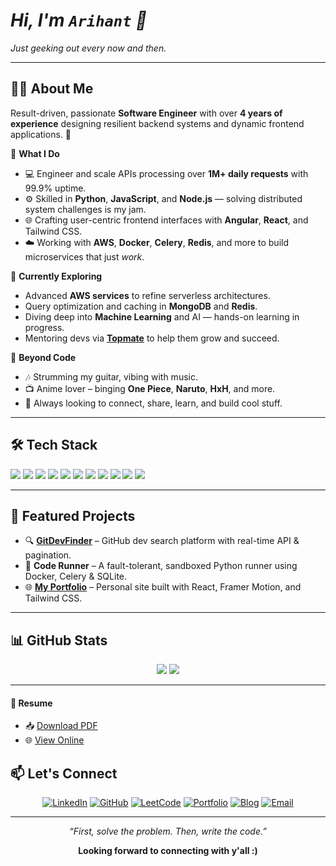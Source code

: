 # <em>Hi, I'm <code>Arihant</code> 👋</em>

<p><em>Just geeking out every now and then.</em></p>

---

## 👨‍💻 About Me

Result-driven, passionate **Software Engineer** with over **4 years of experience** designing resilient backend systems and dynamic frontend applications. 🚀

🌟 **What I Do**

- 💻 Engineer and scale APIs processing over **1M+ daily requests** with 99.9% uptime.
- ⚙️ Skilled in **Python**, **JavaScript**, and **Node.js** — solving distributed system challenges is my jam.
- 🌐 Crafting user-centric frontend interfaces with **Angular**, **React**, and Tailwind CSS.
- ☁️ Working with **AWS**, **Docker**, **Celery**, **Redis**, and more to build microservices that just *work*.

🌱 **Currently Exploring**

- Advanced **AWS services** to refine serverless architectures.
- Query optimization and caching in **MongoDB** and **Redis**.
- Diving deep into **Machine Learning** and AI — hands-on learning in progress.
- Mentoring devs via [**Topmate**](https://topmate.io/arihant) to help them grow and succeed.

🎸 **Beyond Code**

- 🎶 Strumming my guitar, vibing with music.
- 📺 Anime lover – binging **One Piece**, **Naruto**, **HxH**, and more.
- 🤝 Always looking to connect, share, learn, and build cool stuff.

---

## 🛠️ Tech Stack

<p align="left">
  <img src="https://img.shields.io/badge/JavaScript-F7DF1E?style=flat&logo=javascript&logoColor=black" />
  <img src="https://img.shields.io/badge/Python-3776AB?style=flat&logo=python&logoColor=white" />
  <img src="https://img.shields.io/badge/Node.js-339933?style=flat&logo=nodedotjs&logoColor=white" />
  <img src="https://img.shields.io/badge/Angular-DD0031?style=flat&logo=angular&logoColor=white" />
  <img src="https://img.shields.io/badge/React-20232A?style=flat&logo=react&logoColor=61DAFB" />
  <img src="https://img.shields.io/badge/FastAPI-009688?style=flat&logo=fastapi&logoColor=white" />
  <img src="https://img.shields.io/badge/Docker-2496ED?style=flat&logo=docker&logoColor=white" />
  <img src="https://img.shields.io/badge/AWS-232F3E?style=flat&logo=amazon-aws&logoColor=white" />
  <img src="https://img.shields.io/badge/MongoDB-4EA94B?style=flat&logo=mongodb&logoColor=white" />
  <img src="https://img.shields.io/badge/Redis-DC382D?style=flat&logo=redis&logoColor=white" />
  <img src="https://img.shields.io/badge/Celery-37814A?style=flat&logo=celery&logoColor=white" />
</p>

---

## 🚀 Featured Projects

- 🔍 [**GitDevFinder**](https://gitdevfinder416.netlify.app/) – GitHub dev search platform with real-time API & pagination.
- 🧪 **Code Runner** – A fault-tolerant, sandboxed Python runner using Docker, Celery & SQLite.
- 🌐 [**My Portfolio**](https://arihant416.vercel.app) – Personal site built with React, Framer Motion, and Tailwind CSS.

---

## 📊 GitHub Stats

<p align="center">
  <img src="https://github-readme-stats.vercel.app/api?username=Arihant416&theme=merko&show_icons=true" />
<!--   <img src="https://github-readme-streak-stats.herokuapp.com/?user=Arihant416&theme=merko" /> -->
  <img src="https://github-readme-stats.vercel.app/api/top-langs/?username=Arihant416&theme=merko&layout=compact" />
</p>

---
#### 📄 Resume

- 📥 [Download PDF](https://github.com/Arihant416/resume/raw/main/index.pdf)  
- 🌐 [View Online](https://arihant416.github.io/resume/index.pdf)

## 📫 Let's Connect

<p align="center">
  <a href="https://linkedin.com/in/arihant416" target="_blank"><img alt="LinkedIn" src="https://img.shields.io/badge/LinkedIn-blue?style=flat&logo=linkedin"></a>
  <a href="https://github.com/Arihant416" target="_blank"><img alt="GitHub" src="https://img.shields.io/badge/GitHub-black?style=flat&logo=github"></a>
  <a href="https://leetcode.com/u/Arihant416" target="_blank"><img alt="LeetCode" src="https://img.shields.io/badge/LeetCode-FFA116?style=flat&logo=leetcode"></a>
  <a href="https://arihant416.vercel.app" target="_blank"><img alt="Portfolio" src="https://img.shields.io/badge/Portfolio-24292E?style=flat&logo=vercel"></a>
  <a href="https://arihant.hashnode.dev" target="_blank"><img alt="Blog" src="https://img.shields.io/badge/Blog-2962FF?style=flat&logo=hashnode"></a>
  <a href="mailto:arihantjain416@gmail.com"><img alt="Email" src="https://img.shields.io/badge/Email-D14836?style=flat&logo=gmail&logoColor=white"></a>
</p>

---

<p align="center"><i>“First, solve the problem. Then, write the code.”</i></p>

<p align="center" style="font-weight: bold;">Looking forward to connecting with y'all :)</p>
